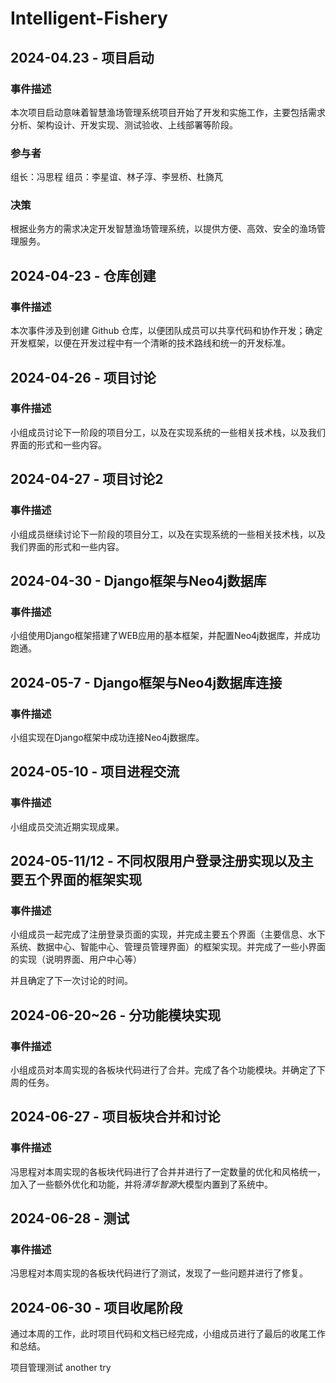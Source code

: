 # Intelligent-Fishery

## 2024-04.23 - 项目启动
### 事件描述
本次项目启动意味着智慧渔场管理系统项目开始了开发和实施工作，主要包括需求分析、架构设计、开发实现、测试验收、上线部署等阶段。

### 参与者
组长：冯思程
组员：李星谊、林子淳、李昱桥、杜旖芃

### 决策
根据业务方的需求决定开发智慧渔场管理系统，以提供方便、高效、安全的渔场管理服务。

## 2024-04-23 - 仓库创建
### 事件描述
本次事件涉及到创建 Github 仓库，以便团队成员可以共享代码和协作开发；确定开发框架，以便在开发过程中有一个清晰的技术路线和统一的开发标准。

## 2024-04-26 - 项目讨论
### 事件描述
小组成员讨论下一阶段的项目分工，以及在实现系统的一些相关技术栈，以及我们界面的形式和一些内容。

## 2024-04-27 - 项目讨论2
### 事件描述
小组成员继续讨论下一阶段的项目分工，以及在实现系统的一些相关技术栈，以及我们界面的形式和一些内容。

## 2024-04-30 - Django框架与Neo4j数据库
### 事件描述
小组使用Django框架搭建了WEB应用的基本框架，并配置Neo4j数据库，并成功跑通。

## 2024-05-7 - Django框架与Neo4j数据库连接
### 事件描述
小组实现在Django框架中成功连接Neo4j数据库。

## 2024-05-10 - 项目进程交流
### 事件描述
小组成员交流近期实现成果。

## 2024-05-11/12 - 不同权限用户登录注册实现以及主要五个界面的框架实现
### 事件描述
小组成员一起完成了注册登录页面的实现，并完成主要五个界面（主要信息、水下系统、数据中心、智能中心、管理员管理界面）的框架实现。并完成了一些小界面的实现（说明界面、用户中心等）

并且确定了下一次讨论的时间。


## 2024-06-20~26 - 分功能模块实现
### 事件描述
小组成员对本周实现的各板块代码进行了合并。完成了各个功能模块。并确定了下周的任务。

## 2024-06-27 - 项目板块合并和讨论
### 事件描述
冯思程对本周实现的各板块代码进行了合并并进行了一定数量的优化和风格统一，加入了一些额外优化和功能，并将*清华智源*大模型内置到了系统中。

## 2024-06-28 - 测试
### 事件描述
冯思程对本周实现的各板块代码进行了测试，发现了一些问题并进行了修复。

## 2024-06-30 - 项目收尾阶段
通过本周的工作，此时项目代码和文档已经完成，小组成员进行了最后的收尾工作和总结。

项目管理测试
another try
<!--
## 2023-06-03 - 项目分板块实现
### 事件描述
小组成员在索引的基础上，对项目的具体实现进行了分板块的分工。
* 耿嘉宁：实现个人信息、报名缴费、结果查询等部分
* 王卓然、彭钰婷、韩佳迅：实现考试系统，包括考试索引页、听力、阅读、翻译、作文等题型的在线考试部分
* 朱璟钰：实现教师阅卷系统，包括客观题一键阅卷和主观题在线阅卷等


## 2023-06-10 - 项目板块合并和讨论
### 事件描述
小组成员对本周实现的各板块代码进行了合并。完成了个人信息、考试索引、客观题阅卷等部分。并确定了下周的任务。


## 2023-06-17 - 项目板块合并和讨论
### 事件描述
小组成员对本周实现的各板块代码进行了合并。完成了报名缴费、客观题考试系统、主观题在线阅卷等部分。并确定了下周的任务。



## 2023-06-24 - 项目板块合并和讨论
### 事件描述
小组成员基本完成所有代码。并对后续的优化进行了商讨：
* 优化一些jsp，使得页面更美观
* 更改一些合并时的接口问题，以及合并时的冲突问题
* 添加其他细节和功能
* 对实验文档进行了分工

## 2023-06-30 - 项目收尾阶段
通过本周的工作，此时项目代码和文档已经完成，小组成员进行了最后的收尾工作和总结。
-->
